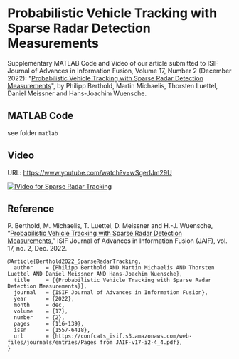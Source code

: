 # Probabilistic Vehicle Tracking with Sparse Radar Detection Measurements
Supplementary MATLAB Code and Video of our article submitted to ISIF Journal of Advances in Information Fusion, Volume 17, Number 2 (December 2022): "[Probabilistic Vehicle Tracking with Sparse Radar Detection Measurements](https://confcats_isif.s3.amazonaws.com/web-files/journals/entries/Pages%20from%20JAIF-v17-i2-4_4.pdf)", by Philipp Berthold, Martin Michaelis, Thorsten Luettel, Daniel Meissner and Hans-Joachim Wuensche.

## MATLAB Code
see folder `matlab`

## Video
URL: https://www.youtube.com/watch?v=wSgerIJm29U

[![IVideo for Sparse Radar Tracking](https://img.youtube.com/vi/wSgerIJm29U/0.jpg)](https://www.youtube.com/watch?v=wSgerIJm29U)

## Reference
P. Berthold, M. Michaelis, T. Luettel, D. Meissner and H.-J. Wuensche, “[Probabilistic Vehicle Tracking with Sparse Radar Detection Measurements](https://confcats_isif.s3.amazonaws.com/web-files/journals/entries/Pages%20from%20JAIF-v17-i2-4_4.pdf),” ISIF Journal of Advances in Information Fusion (JAIF), vol. 17, no. 2, Dec. 2022.


```
@Article{Berthold2022_SparseRadarTracking,
  author    = {Philipp Berthold AND Martin Michaelis AND Thorsten Luettel AND Daniel Meissner AND Hans-Joachim Wuensche},
  title     = {{Probabilistic Vehicle Tracking with Sparse Radar Detection Measurements}},
  journal   = {ISIF Journal of Advances in Information Fusion},
  year      = {2022},
  month     = dec,
  volume    = {17},
  number    = {2},
  pages     = {116-139},
  issn      = {1557-6418},
  url       = {https://confcats_isif.s3.amazonaws.com/web-files/journals/entries/Pages from JAIF-v17-i2-4_4.pdf},
}
```
